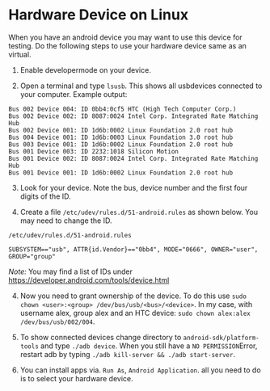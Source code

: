 # Hardware Device on Linux
When you have an android device you may want to use this device for testing. Do the following steps to use your hardware device same as an virtual.

1) Enable developermode on your device.

2) Open a terminal and type `lsusb`. This shows all usbdevices connected to your computer.
Example output:

```
Bus 002 Device 004: ID 0bb4:0cf5 HTC (High Tech Computer Corp.) 
Bus 002 Device 002: ID 8087:0024 Intel Corp. Integrated Rate Matching Hub
Bus 002 Device 001: ID 1d6b:0002 Linux Foundation 2.0 root hub
Bus 004 Device 001: ID 1d6b:0003 Linux Foundation 3.0 root hub
Bus 003 Device 001: ID 1d6b:0002 Linux Foundation 2.0 root hub
Bus 001 Device 003: ID 2232:1018 Silicon Motion 
Bus 001 Device 002: ID 8087:0024 Intel Corp. Integrated Rate Matching Hub
Bus 001 Device 001: ID 1d6b:0002 Linux Foundation 2.0 root hub
```

3) Look for your device. Note the bus, device number and the first four digits of the ID.

4) Create a file `/etc/udev/rules.d/51-android.rules` as shown below. You may need to change the ID.

`/etc/udev/rules.d/51-android.rules`

```
SUBSYSTEM=="usb", ATTR{id.Vendor}=="0bb4", MODE="0666", OWNER="user", GROUP="group"
```

*Note:* You may find a list of IDs under https://developer.android.com/tools/device.html

4) Now you need to grant ownership of the device. To do this use `sudo chown <user>:<group> /dev/bus/usb/<bus>/<device>`. In my case, with username alex, group alex and an HTC device: `sudo chown alex:alex /dev/bus/usb/002/004`.

5) To show connected devices change directory to `android-sdk/platform-tools` and type `./adb device`. When you still have a `NO PERMISSION`Error, restart adb by typing `./adb kill-server && ./adb start-server`.

6) You can install apps via. `Run As`, `Android Application`. all you need to do is to select your hardware device.
